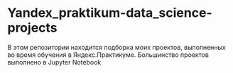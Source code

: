 # Yandex_praktikum-data_science-projects

В этом репозитории находится подборка моих проектов, выполненных во время обучения в Яндекс.Практикуме. 
Большинство проектов выполнено в Jupyter Notebook
